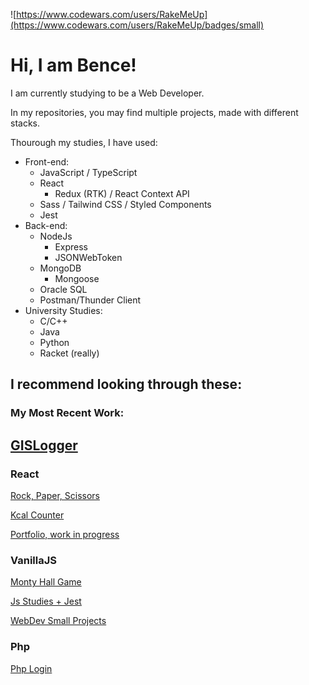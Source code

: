 ![https://www.codewars.com/users/RakeMeUp](https://www.codewars.com/users/RakeMeUp/badges/small)

# Hi, I am Bence!

I am currently studying to be a Web Developer.

In my repositories, you may find multiple projects, made with different stacks.

Thourough my studies, I have used:
- Front-end:
  - JavaScript / TypeScript 
  - React
    - Redux (RTK) / React Context API
  - Sass / Tailwind CSS / Styled Components
  - Jest
- Back-end:
  - NodeJs
    - Express
    - JSONWebToken
  - MongoDB
    - Mongoose
  - Oracle SQL
  - Postman/Thunder Client
- University Studies:
  - C/C++
  - Java
  - Python
  - Racket (really)

## I recommend looking through these:

### My Most Recent Work:
 [GISLogger](https://github.com/RakeMeUp/nextgis)
---

### React

  [Rock, Paper, Scissors](https://github.com/RakeMeUp/RoPaSci)

  [Kcal Counter](https://github.com/RakeMeUp/Kcal-Counter)
  
  [Portfolio, work in progress](https://github.com/RakeMeUp/portfolioReact)
 
### VanillaJS

  [Monty Hall Game](https://github.com/RakeMeUp/MontyHall)

  [Js Studies + Jest](https://github.com/RakeMeUp/JS-exercises)

  [WebDev Small Projects](https://github.com/RakeMeUp/WebDevProjects)

### Php
  [Php Login](https://github.com/RakeMeUp/php-login)
